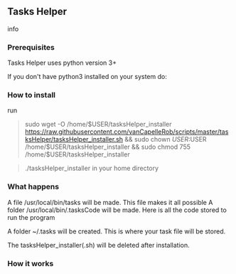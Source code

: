 ## Tasks Helper
info

### Prerequisites
Tasks Helper uses python version 3+

If you don't have python3 installed on your system do: 


### How to install
run 
> sudo wget -O /home/$USER/tasksHelper_installer https://raw.githubusercontent.com/vanCapelleRob/scripts/master/tasksHelper/tasksHelper_installer.sh && sudo chown $USER:$USER /home/$USER/tasksHelper_installer && sudo chmod 755 /home/$USER/tasksHelper_installer

> ./tasksHelper_installer in your home directory



### What happens
A file /usr/local/bin/tasks will be made. This file makes it all possible
A folder /usr/local/bin/.tasksCode will be made. Here is all the code stored to run the program

A folder ~/.tasks will be created. This is where your task file will be stored.

The tasksHelper_installer(.sh) will be deleted after installation.

### How it works